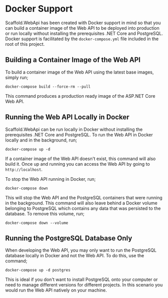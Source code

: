 # Docker Support #

Scaffold.WebApi has been created with Docker support in mind so that you can build a container image of the Web API to be deployed into production or run locally without installing the prerequisites .NET Core and PostgreSQL. Docker support is facilitated by the `docker-compose.yml` file included in the root of this project.

## Building a Container Image of the Web API ##

To build a container image of the Web API using the latest base images, simply run;

`docker-compose build --force-rm --pull`

This command produces a production ready image of the ASP.NET Core Web API.

## Running the Web API Locally in Docker ##

Scaffold.WebApi can be run locally in Docker without installing the prerequisites .NET Core and PostgreSQL. To run the Web API in Docker locally and in the background, run;

`docker-compose up -d`

If a container image of the Web API doesn't exist, this command will also build it. Once up and running you can access the Web API by going to `http://localhost`.

To stop the Web API running in Docker, run;

`docker-compose down`

This will stop the Web API and the PostgreSQL containers that were running in the background. This command will also leave behind a Docker volume belonging to PostgreSQL which contains any data that was persisted to the database. To remove this volume, run;

`docker-compose down --volume`

## Running the PostgreSQL Database Only ##

When developing the Web API, you may only want to run the PostgreSQL database locally in Docker and not the Web API. To do this, use the command;

`docker-compose up -d postgres`

This is ideal if you don't want to install PostgreSQL onto your computer or need to manage different versions for different projects. In this scenario you would run the Web API natively on your machine.
